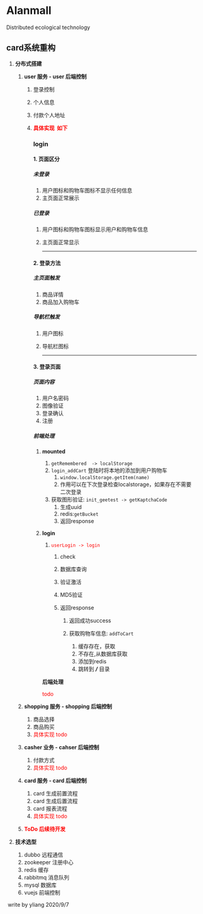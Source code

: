 # Alanmall
Distributed ecological technology

## card系统重构

1. **分布式搭建**

   1. **user 服务 - user 后端控制**

      1. 登录控制

      2. 个人信息

      3. 付款个人地址

      4. **<span style='color:red'>具体实现  如下</span>**

         ### login

         #### 1. 页面区分

         #####     未登录

         1. 用户图标和购物车图标不显示任何信息
         2. 主页面正常展示

         

         #####     已登录

         1. 用户图标和购物车图标显示用户和购物车信息

         2. 主页面正常显示

            ---

            

         #### 2. 登录方法

         #####     主页面触发

         1. 商品详情
         2. 商品加入购物车

         #####     导航栏触发

         1. 用户图标

         2. 导航栏图标

            ---

            

         #### 3. 登录页面

         #####     页面内容

         1. 用户名密码
         2. 图像验证
         3. 登录确认
         4. 注册

         #####     前端处理

         1. **mounted** 

            1. `getRemembered  -> localStorage` 
            2. `login_addCart` 登陆时将本地的添加到用户购物车
               1. `window.localStorage.getItem(name)`
               2. 作用可以在下次登录检查localstorage，如果存在不需要二次登录
            3. 获取图形验证: `init_geetest -> getKaptchaCode`
               1. 生成uuid
               2. redis:`getBucket`
               3. 返回response

         2. **login**

            1. <span style='color:red'>`userLogin -> login`</span>

               1. check

               2. 数据库查询

               3. 验证激活

               4. MD5验证

               5. 返回response

                  1. 返回成功success

                  2. 获取购物车信息: `addToCart`

                     1. 缓存存在，获取
                     2. 不存在,从数据库获取
                     3. 添加到redis
                     4. 跳转到  ***/***  目录

                     

            **后端处理**

            <span style='color:red'>todo</span>

            

   2. **shopping 服务 - shopping 后端控制**

      1. 商品选择
      2. 商品购买
      3. <span style='color:red'>具体实现 todo</span>

   3. **casher 业务 - cahser 后端控制**

      1. 付款方式
      2. <span style='color:red'>具体实现 todo</span>

   4. **card 服务 - card 后端控制**

      1. card 生成前置流程
      2. card 生成后置流程
      3. card 报表流程
      4. <span style='color:red'>具体实现 todo</span>

   5. **<span style='color:red'>ToDo 后续待开发</span>**

      

2. **技术选型**

   1. dubbo 远程通信
   2. zookeeper 注册中心
   3. redis 缓存
   4. rabbitmq 消息队列
   5. mysql 数据库
   6. vuejs 前端控制







​																																															write by  yliang 2020/9/7
